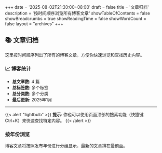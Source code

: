 +++
date = '2025-08-02T21:30:00+08:00'
draft = false
title = '文章归档'
description = '按时间顺序浏览所有博客文章'
showTableOfContents = false
showBreadcrumbs = true
showReadingTime = false
showWordCount = false
layout = "archives"
+++

## 📚 文章归档

这里按时间顺序列出了所有的博客文章，方便你快速浏览和查找历史内容。

### 📈 博客统计

- **总文章数**: 4 篇
- **总标签数**: 多个标签  
- **总分类数**: 多个分类
- **最后更新**: 2025年1月

---

{{< alert "lightbulb" >}}
**提示**: 你也可以使用页面顶部的搜索功能（快捷键 Ctrl+K）来快速查找特定内容。
{{< /alert >}}

### 按年份浏览

博客文章将按照发布年份进行分组显示，最新的文章排在最前面。